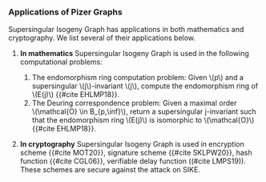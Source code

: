 ### Applications of Pizer Graphs 

Supersingular Isogeny Graph has applications in both mathematics and cryptography. We list several of their applications below.

1. **In mathematics** Supersingular Isogeny Graph is used in the following computational problems:

    1. The endomorphism ring computation problem: Given \\(p\\) and a
supersingular \\(j\\)-invariant \\(j\\), compute the endomorphism ring of \\(E(j)\\) {{#cite EHLMP18}}.
    1. The Deuring correspondence problem: Given a maximal order    
\\(\mathcal{O} \in B_{p,\inf}\\), return a supersingular j-invariant such that the endomorphism ring \\(E(j)\\) is isomorphic to \\(\mathcal{O}\\) {{#cite EHLMP18}}.

1. **In cryptography** Supersingular Isogeny Graph is used in encryption scheme {{#cite MOT20}}, signature scheme {{#cite SKLPW20}}, hash function {{#cite CGL06}}, verifiable delay function ((#cite LMPS19)). These schemes are secure against the attack on SIKE.